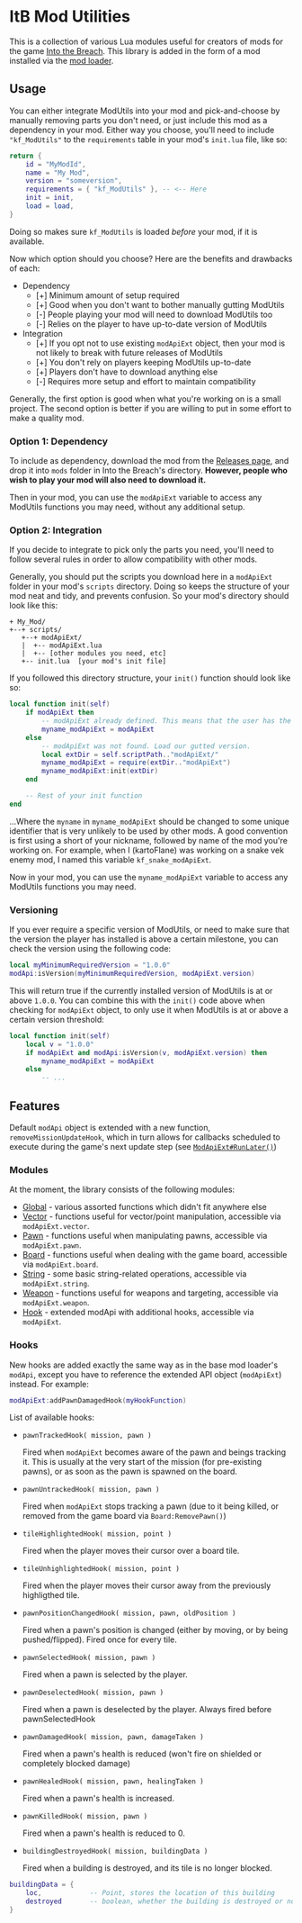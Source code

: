 # ItB Mod Utilities

This is a collection of various Lua modules useful for creators of mods for the game [Into the Breach](https://www.subsetgames.com/itb.html). This library is added in the form of a mod installed via the [mod loader](http://www.subsetgames.com/forum/viewtopic.php?f=26&t=32833).


## Usage

You can either integrate ModUtils into your mod and pick-and-choose by manually removing parts you don't need, or just include this mod as a dependency in your mod. Either way you choose, you'll need to include `"kf_ModUtils"` to the `requirements` table in your mod's `init.lua` file, like so:

```lua
return {
	id = "MyModId",
	name = "My Mod",
	version = "someversion",
	requirements = { "kf_ModUtils" }, -- <-- Here
	init = init,
	load = load,
}
```

Doing so makes sure `kf_ModUtils` is loaded *before* your mod, if it is available.


Now which option should you choose? Here are the benefits and drawbacks of each:

* Dependency
	* [+] Minimum amount of setup required
	* [+] Good when you don't want to bother manually gutting ModUtils
	* [-] People playing your mod will need to download ModUtils too
	* [-] Relies on the player to have up-to-date version of ModUtils
* Integration
	* [+] If you opt not to use existing `modApiExt` object, then your mod is not likely to break with future releases of ModUtils
	* [+] You don't rely on players keeping ModUtils up-to-date
	* [+] Players don't have to download anything else
	* [-] Requires more setup and effort to maintain compatibility

Generally, the first option is good when what you're working on is a small project. The second option is better if you are willing to put in some effort to make a quality mod.


### Option 1: Dependency

To include as dependency, download the mod from the [Releases page](https://github.com/kartoFlane/ITB-ModUtils/releases/latest), and drop it into `mods` folder in Into the Breach's directory. **However, people who wish to play your mod will also need to download it.**

Then in your mod, you can use the `modApiExt` variable to access any ModUtils functions you may need, without any additional setup.


### Option 2: Integration

If you decide to integrate to pick only the parts you need, you'll need to follow several rules in order to allow compatibility with other mods.

Generally, you should put the scripts you download here in a `modApiExt` folder in your mod's `scripts` directory. Doing so keeps the structure of your mod neat and tidy, and prevents confusion. So your mod's directory should look like this:

```
+ My_Mod/
+--+ scripts/
   +--+ modApiExt/
   |  +-- modApiExt.lua
   |  +-- [other modules you need, etc]
   +-- init.lua  [your mod's init file]
```

If you followed this directory structure, your `init()` function should look like so:

```lua
local function init(self)
	if modApiExt then
		-- modApiExt already defined. This means that the user has the complete ModUtils package installed. Use that instead of loading our gutted one.
		myname_modApiExt = modApiExt
	else
		-- modApiExt was not found. Load our gutted version.
		local extDir = self.scriptPath.."modApiExt/"
		myname_modApiExt = require(extDir.."modApiExt")
		myname_modApiExt:init(extDir)
	end

	-- Rest of your init function
end
```

...Where the `myname` in `myname_modApiExt` should be changed to some unique identifier that is very unlikely to be used by other mods. A good convention is first using a short of your nickname, followed by name of the mod you're working on. For example, when I (kartoFlane) was working on a snake vek enemy mod, I named this variable `kf_snake_modApiExt`.

Now in your mod, you can use the `myname_modApiExt` variable to access any ModUtils functions you may need.


### Versioning

If you ever require a specific version of ModUtils, or need to make sure that the version the player has installed is above a certain milestone, you can check the version using the following code:

```lua
local myMinimumRequiredVersion = "1.0.0"
modApi:isVersion(myMinimumRequiredVersion, modApiExt.version)
```

This will return true if the currently installed version of ModUtils is at or above `1.0.0`.
You can combine this with the `init()` code above when checking for `modApiExt` object, to only use it when ModUtils is at or above a certain version threshold:

```lua
local function init(self)
	local v = "1.0.0"
	if modApiExt and modApi:isVersion(v, modApiExt.version) then
		myname_modApiExt = modApiExt
	else
		-- ...
```


## Features

Default `modApi` object is extended with a new function, `removeMissionUpdateHook`, which in turn allows for callbacks scheduled to execute during the game's next update step (see [`ModApiExt#RunLater()`](https://github.com/kartoFlane/ITB-ModUtils/blob/master/scripts/modApiExt.lua))


### Modules

At the moment, the library consists of the following modules:

- [Global](https://github.com/kartoFlane/ITB-ModUtils/blob/master/scripts/global.lua) - various assorted functions which didn't fit anywhere else
- [Vector](https://github.com/kartoFlane/ITB-ModUtils/blob/master/scripts/vector.lua) - functions useful for vector/point manipulation, accessible via `modApiExt.vector`.
- [Pawn](https://github.com/kartoFlane/ITB-ModUtils/blob/master/scripts/pawn.lua) - functions useful when manipulating pawns, accessible via `modApiExt.pawn`.
- [Board](https://github.com/kartoFlane/ITB-ModUtils/blob/master/scripts/board.lua) - functions useful when dealing with the game board, accessible via `modApiExt.board`.
- [String](https://github.com/kartoFlane/ITB-ModUtils/blob/master/scripts/string.lua) - some basic string-related operations, accessible via `modApiExt.string`.
- [Weapon](https://github.com/kartoFlane/ITB-ModUtils/blob/master/scripts/weapon.lua) - functions useful for weapons and targeting, accessible via `modApiExt.weapon`.
- [Hook](https://github.com/kartoFlane/ITB-ModUtils/blob/master/scripts/hooks.lua) - extended modApi with additional hooks, accessible via `modApiExt`.


### Hooks

New hooks are added exactly the same way as in the base mod loader's `modApi`, except you have to reference the extended API object (`modApiExt`) instead. For example:

```lua
modApiExt:addPawnDamagedHook(myHookFunction)
```

List of available hooks:

* `pawnTrackedHook( mission, pawn )`

	Fired when `modApiExt` becomes aware of the pawn and beings tracking it. This is usually at the very start of the mission (for pre-existing pawns), or as soon as the pawn is spawned on the board.

* `pawnUntrackedHook( mission, pawn )`

	Fired when `modApiExt` stops tracking a pawn (due to it being killed, or removed from the game board via `Board:RemovePawn()`)

* `tileHighlightedHook( mission, point )`

	Fired when the player moves their cursor over a board tile.

* `tileUnhighlightedHook( mission, point )`

	Fired when the player moves their cursor away from the previously highligthed tile.

* `pawnPositionChangedHook( mission, pawn, oldPosition )`

	Fired when a pawn's position is changed (either by moving, or by being pushed/flipped). Fired once for every tile.

* `pawnSelectedHook( mission, pawn )`

	Fired when a pawn is selected by the player.

* `pawnDeselectedHook( mission, pawn )`

	Fired when a pawn is deselected by the player.
	Always fired before pawnSelectedHook

* `pawnDamagedHook( mission, pawn, damageTaken )`

	Fired when a pawn's health is reduced (won't fire on shielded
	or completely blocked damage)

* `pawnHealedHook( mission, pawn, healingTaken )`

	Fired when a pawn's health is increased.

* `pawnKilledHook( mission, pawn )`

	Fired when a pawn's health is reduced to 0.

* `buildingDestroyedHook( mission, buildingData )`

	Fired when a building is destroyed, and its tile is no longer blocked.

```lua
buildingData = {
	loc,			-- Point, stores the location of this building
	destroyed		-- boolean, whether the building is destroyed or not
}
```
